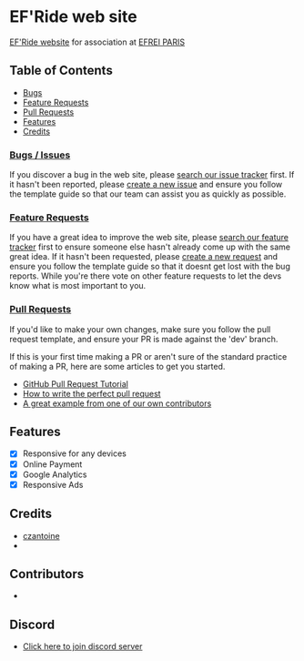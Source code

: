 # EF'Ride web site 

[EF'Ride website](https://efride.fr/) for association at [EFREI PARIS](https://www.efrei.fr/)

## Table of Contents

- [Bugs](#bugs--issues)
- [Feature Requests](#feature-requests)
- [Pull Requests](#pull-requests)
- [Features](#features)
- [Credits](#credits)

### [Bugs / Issues](https://github.com/czantoine/efride/issues)
If you discover a bug in the web site, please [search our issue tracker](https://github.com/czantoine/efride/issues) first. If it hasn't been reported, please [create a new issue](https://github.com/czantoine/efride/issues/new) and ensure you follow the template guide so that our team can assist you as quickly as possible.

### [Feature Requests](https://github.com/czantoine/efride/labels/Feature%20Request)
If you have a great idea to improve the web site, please [search our feature tracker](https://github.com/czantoine/efride/labels/Feature%20Request) first to ensure someone else hasn't already come up with the same great idea.  If it hasn't been requested, please [create a new request](https://github.com/czantoine/efride/issues/new) and ensure you follow the template guide so that it doesnt get lost with the bug reports.
While you're there vote on other feature requests to let the devs know what is most important to you.

### [Pull Requests](https://github.com/czantoine/efride/pulls)
If you'd like to make your own changes, make sure you follow the pull request template, and ensure your PR is made against the 'dev' branch.

If this is your first time making a PR or aren't sure of the standard practice of making a PR, here are some articles to get you started.
 - [GitHub Pull Request Tutorial](https://www.thinkful.com/learn/github-pull-request-tutorial/)
 - [How to write the perfect pull request](https://github.com/blog/1943-how-to-write-the-perfect-pull-request)
 - [A great example from one of our own contributors]()
 
 ## Features
 
- [x] Responsive for any devices 
- [x] Online Payment
- [x] Google Analytics
- [x] Responsive Ads

## Credits

- [czantoine](https://github.com/czantoine)
-

## Contributors

- 

## Discord 

 - [Click here to join discord server](https://discord.gg/Qu7wDkc)
